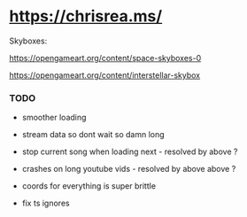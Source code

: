 # https://chrisrea.ms/

Skyboxes:

https://opengameart.org/content/space-skyboxes-0

https://opengameart.org/content/interstellar-skybox

### TODO

- smoother loading

- stream data so dont wait so damn long

- stop current song when loading next - resolved by above ?

- crashes on long youtube vids - resolved by above above ?

- coords for everything is super brittle

- fix ts ignores
